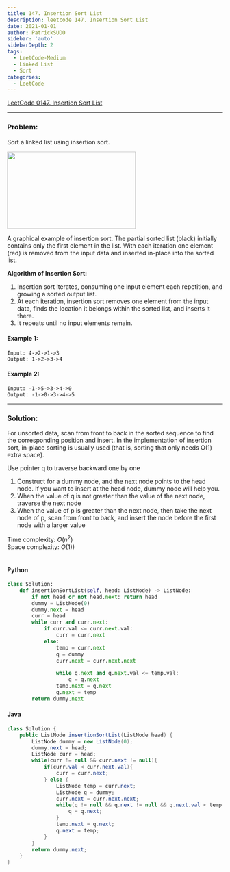 ```yaml
---
title: 147. Insertion Sort List
description: leetcode 147. Insertion Sort List
date: 2021-01-01
author: PatrickSUDO
sidebar: 'auto'
sidebarDepth: 2
tags: 
  - LeetCode-Medium
  - Linked List
  - Sort
categories:
  - LeetCode
---
```

[LeetCode 0147. Insertion Sort List](https://leetcode.com/problems/insertion-sort-list/)

---
### Problem: <br/>

Sort a linked list using insertion sort.

<img alt="" src="https://upload.wikimedia.org/wikipedia/commons/0/0f/Insertion-sort-example-300px.gif" style="height:180px; width:300px">

A graphical example of insertion sort. The partial sorted list (black) initially contains only the first element in the list.
With each iteration one element (red) is removed from the input data and inserted in-place into the sorted list.

**Algorithm of Insertion Sort:**

1. Insertion sort iterates, consuming one input element each repetition, and growing a sorted output list.
2. At each iteration, insertion sort removes one element from the input data, finds the location it belongs within the sorted list, and inserts it there.
3. It repeats until no input elements remain.

#### Example 1:

    Input: 4->2->1->3
    Output: 1->2->3->4

#### Example 2:

    Input: -1->5->3->4->0
    Output: -1->0->3->4->5


---
### Solution: <br/>

For unsorted data, scan from front to back in the sorted sequence to find the corresponding position and insert. In the implementation of insertion sort, in-place sorting is usually used (that is, sorting that only needs O(1) extra space).

Use pointer q to traverse backward one by one

1. Construct for a dummy node, and the next node points to the head node. If you want to insert at the head node, dummy node will help you.
2. When the value of q is not greater than the value of the next node, traverse the next node
3. When the value of p is greater than the next node, then take the next node of p, scan from front to back, and insert the node before the first node with a larger value


Time complexity: $O(n^2)$</br>
Space complexity: $O(1))$ 
</br>
</br>

#### Python
```python
class Solution:
    def insertionSortList(self, head: ListNode) -> ListNode:
        if not head or not head.next: return head
        dummy = ListNode(0)
        dummy.next = head
        curr = head
        while curr and curr.next:
            if curr.val <= curr.next.val:
                curr = curr.next
            else:
                temp = curr.next
                q = dummy
                curr.next = curr.next.next
                
                while q.next and q.next.val <= temp.val:
                    q = q.next
                temp.next = q.next
                q.next = temp
        return dummy.next
```

#### Java
```java
class Solution {
    public ListNode insertionSortList(ListNode head) {
        ListNode dummy = new ListNode(0);
        dummy.next = head;
        ListNode curr = head;
        while(curr != null && curr.next != null){
            if(curr.val < curr.next.val){
                curr = curr.next;
            } else {
                ListNode temp = curr.next;
                ListNode q = dummy;
                curr.next = curr.next.next;
                while(q != null && q.next != null && q.next.val < temp.val){
                    q = q.next;
                }
                temp.next = q.next;
                q.next = temp;
            }
        }
        return dummy.next;
    }
}
```


<Disqus shortname="patricksudo" />